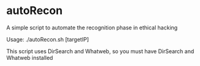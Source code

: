 # autoRecon
A simple script to automate the recognition phase in ethical hacking

Usage: ./autoRecon.sh [targetIP]

This script uses DirSearch and Whatweb, so you must have DirSearch and Whatweb installed
